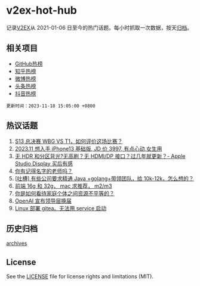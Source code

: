 # v2ex-hot-hub

 记录[V2EX](https://www.v2ex.com/)从 2021-01-06 日至今的热门话题。每小时抓取一次数据，按天[归档](archives)。
 
 ## 相关项目

- [GitHub热榜](https://github.com/snaildev/github-hot-hub)
- [知乎热榜](https://github.com/snaildev/zhihu-hot-hub)
- [微博热榜](https://github.com/snaildev/weibo-hot-hub)
- [头条热榜](https://github.com/snaildev/toutiao-hot-hub)
- [抖音热榜](https://github.com/snaildev/douyin-hot-hub)


 `更新时间：2023-11-18 15:05:00 +0800`

## 热议话题

1. [S13 总决赛 WBG VS T1，如何评价这场比赛？](https://www.v2ex.com/t/992827)
1. [2023.11 想入手 iPhone13 基础版, JD 价 3997, 有点心动,女生用](https://www.v2ex.com/t/992986)
1. [无 HDR 和分区背光?无高刷？无 HDMI/DP 接口？过几年就更新？- Apple Studio Display 买后有感](https://www.v2ex.com/t/992835)
1. [你有记得名字的老师吗？](https://www.v2ex.com/t/992897)
1. [[吐槽] 有些公司要求精通 Java +golang+带领团队，给 10k-12k，怎么想的？](https://www.v2ex.com/t/992979)
1. [前端 16g 和 32g， mac 求推荐， m2/m3](https://www.v2ex.com/t/992956)
1. [你是如何看待家庭个体之间资源不平等的？](https://www.v2ex.com/t/992972)
1. [OpenAI 宣布领导层换届](https://www.v2ex.com/t/992983)
1. [Linux 部署 gitea。无法用 service 启动](https://www.v2ex.com/t/992990)

## 历史归档

[archives](archives)

## License

See the [LICENSE](LICENSE) file for license rights and limitations (MIT).
